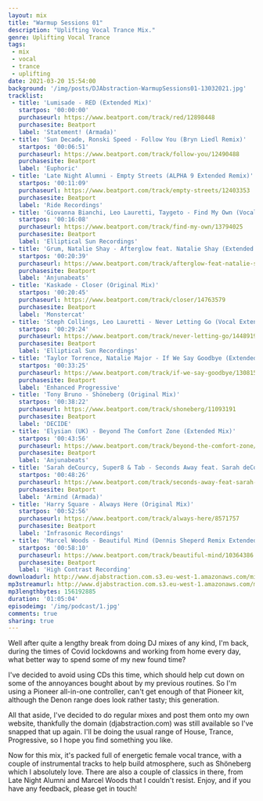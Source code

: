 ```yaml
---
layout: mix
title: "Warmup Sessions 01"
description: "Uplifting Vocal Trance Mix."
genre: Uplifting Vocal Trance
tags:
 - mix
 - vocal
 - trance
 - uplifting
date: 2021-03-20 15:54:00
background: '/img/posts/DJAbstraction-WarmupSessions01-13032021.jpg'
tracklist:
 - title: 'Lumisade - RED (Extended Mix)'
   startpos: '00:00:00'
   purchaseurl: https://www.beatport.com/track/red/12898448
   purchasesite: Beatport
   label: 'Statement! (Armada)'
 - title: 'Sun Decade, Ronski Speed - Follow You (Bryn Liedl Remix)'
   startpos: '00:06:51'
   purchaseurl: https://www.beatport.com/track/follow-you/12490488
   purchasesite: Beatport
   label: 'Euphoric'
 - title: 'Late Night Alumni - Empty Streets (ALPHA 9 Extended Remix)'
   startpos: '00:11:09'
   purchaseurl: https://www.beatport.com/track/empty-streets/12403353
   purchasesite: Beatport
   label: 'Ride Recordings'
 - title: 'Giovanna Bianchi, Leo Lauretti, Taygeto - Find My Own (Vocal Mix)'
   startpos: '00:16:08'
   purchaseurl: https://www.beatport.com/track/find-my-own/13794025
   purchasesite: Beatport
   label: 'Elliptical Sun Recordings'
 - title: 'Grum, Natalie Shay - Afterglow feat. Natalie Shay (Extended Mix)'
   startpos: '00:20:39'
   purchaseurl: https://www.beatport.com/track/afterglow-feat-natalie-shay/13199912
   purchasesite: Beatport
   label: 'Anjunabeats'
 - title: 'Kaskade - Closer (Original Mix)'
   startpos: '00:20:45'
   purchaseurl: https://www.beatport.com/track/closer/14763579
   purchasesite: Beatport
   label: 'Monstercat'
 - title: 'Steph Collings, Leo Lauretti - Never Letting Go (Vocal Extended Mix)'
   startpos: '00:29:24'
   purchaseurl: https://www.beatport.com/track/never-letting-go/14489198
   purchasesite: Beatport
   label: 'Elliptical Sun Recordings'
 - title: 'Taylor Torrence, Natalie Major - If We Say Goodbye (Extended Mix)'
   startpos: '00:33:25'
   purchaseurl: https://www.beatport.com/track/if-we-say-goodbye/13081502
   purchasesite: Beatport
   label: 'Enhanced Progressive'
 - title: 'Tony Bruno - Shöneberg (Original Mix)'
   startpos: '00:38:22'
   purchaseurl: https://www.beatport.com/track/shoneberg/11093191
   purchasesite: Beatport
   label: 'DECIDE'
 - title: 'Elysian (UK) - Beyond The Comfort Zone (Extended Mix)'
   startpos: '00:43:56'
   purchaseurl: https://www.beatport.com/track/beyond-the-comfort-zone/13627966
   purchasesite: Beatport
   label: 'Anjunabeats'
 - title: 'Sarah deCourcy, Super8 & Tab - Seconds Away feat. Sarah deCourcy (Extended Mix)'
   startpos: '00:48:26'
   purchaseurl: https://www.beatport.com/track/seconds-away-feat-sarah-decourcy/10206686
   purchasesite: Beatport
   label: 'Armind (Armada)'
 - title: 'Harry Square - Always Here (Original Mix)'
   startpos: '00:52:56'
   purchaseurl: https://www.beatport.com/track/always-here/8571757
   purchasesite: Beatport
   label: 'Infrasonic Recordings'
 - title: 'Marcel Woods - Beautiful Mind (Dennis Sheperd Remix Extended)'
   startpos: '00:58:10'
   purchaseurl: https://www.beatport.com/track/beautiful-mind/10364386
   purchasesite: Beatport
   label: 'High Contrast Recording'
downloadurl: http://www.djabstraction.com.s3.eu-west-1.amazonaws.com/mixes/DJAbstraction-WarmupSessions01-13032021.zip
mp3streamurl: http://www.djabstraction.com.s3.eu-west-1.amazonaws.com/mp3/DJAbstraction-WarmupSessions01-13032021.mp3
mp3lengthbytes: 156192885
duration: '01:05:04'
episodeimg: '/img/podcast/1.jpg'
comments: true
sharing: true
---
```


Well after quite a lengthy break from doing DJ mixes of any kind, I'm back, during the times of Covid lockdowns and working from home every day, what better way to spend some of my new found time?

I've decided to avoid using CDs this time, which should help cut down on some of the annoyances bought about by my previous routines. So I'm using a Pioneer all-in-one controller, can't get enough of that Pioneer kit, although the Denon range does look rather tasty; this generation.

All that aside, I've decided to do regular mixes and post them onto my own website, thankfully the domain (djabstraction.com) was still available so I've snapped that up again. I'll be doing the usual range of House, Trance, Progressive, so I hope you find something you like.

Now for this mix, it's packed full of energetic female vocal trance, with a couple of instrumental tracks to help build atmosphere, such as Shöneberg which I absolutely love. There are also a couple of classics in there, from Late Night Alumni and Marcel Woods that I couldn't resist. Enjoy, and if you have any feedback, please get in touch!